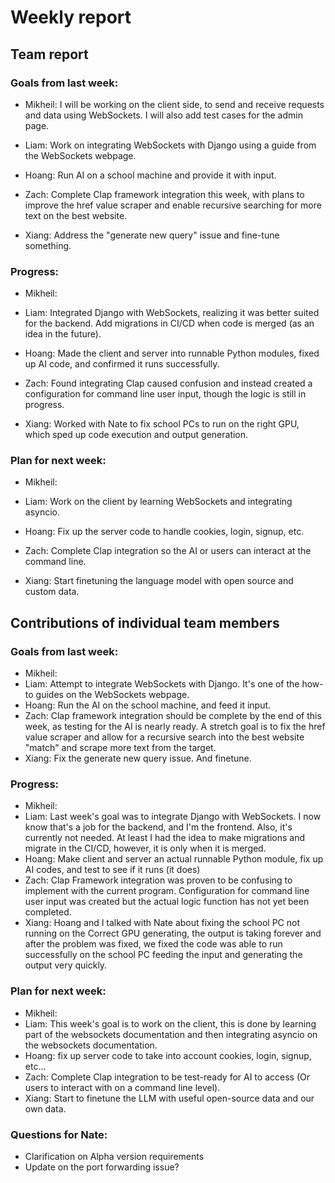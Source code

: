 # Weekly report

## Team report
  ### Goals from last week:
  - Mikheil: I will be working on the client side, to send and receive requests and data using WebSockets. I will also add test cases for the admin page.
            
  - Liam: Work on integrating WebSockets with Django using a guide from the WebSockets webpage.
            
  - Hoang: Run AI on a school machine and provide it with input.
            
  - Zach: Complete Clap framework integration this week, with plans to improve the href value scraper and enable recursive searching for more text on the best website.
            
  - Xiang: Address the "generate new query" issue and fine-tune something.
  
  ### Progress:
  - Mikheil: 

  - Liam: Integrated Django with WebSockets, realizing it was better suited for the backend. Add migrations in CI/CD when code is merged (as an idea in the future).

  - Hoang: Made the client and server into runnable Python modules, fixed up AI code, and confirmed it runs successfully.

  - Zach: Found integrating Clap caused confusion and instead created a configuration for command line user input, though the logic is still in progress.

  - Xiang: Worked with Nate to fix school PCs to run on the right GPU, which sped up code execution and output generation.

  ### Plan for next week:
  - Mikheil: 

  - Liam: Work on the client by learning WebSockets and integrating asyncio.

  - Hoang: Fix up the server code to handle cookies, login, signup, etc.

  - Zach: Complete Clap integration so the AI or users can interact at the command line.

  - Xiang: Start finetuning the language model with open source and custom data.

## Contributions of individual team members

  ### Goals from last week:
  - Mikheil:
  - Liam: Attempt to integrate WebSockets with Django. It's one of the how-to guides on the WebSockets webpage.
  - Hoang: Run the AI on the school machine, and feed it input.
  - Zach: Clap framework integration should be complete by the end of this week, as testing for the AI is nearly ready. A stretch goal is to fix the href value scraper and allow for a recursive search into the best            website "match" and scrape more text from the target.
  - Xiang: Fix the generate new query issue. And finetune.
  
  ### Progress:
  - Mikheil: 
  - Liam: Last week's goal was to integrate Django with WebSockets. I now know that's a job for the backend, and I'm the frontend. Also, it's currently not needed. At least I had the idea to make migrations and migrate in     the CI/CD, however, it is only when it is merged.
  - Hoang: Make client and server an actual runnable Python module, fix up AI codes, and test to see if it runs (it does)
  - Zach: Clap Framework integration was proven to be confusing to implement with the current program. Configuration for command line user input was created but the actual logic function has not yet been completed.
  - Xiang: Hoang and I talked with Nate about fixing the school PC not running on the Correct GPU generating, the output is taking forever and after the problem was fixed, we fixed the code was able to run successfully on     the school PC feeding the input and generating the output very quickly.

  ### Plan for next week:
  - Mikheil:
  - Liam: This week's goal is to work on the client, this is done by learning part of the websockets documentation and then integrating asyncio on the websockets documentation.
  - Hoang: fix up server code to take into account cookies, login, signup, etc...
  - Zach: Complete Clap integration to be test-ready for AI to access (Or users to interact with on a command line level).
  - Xiang: Start to finetune the LLM with useful open-source data and our own data.

  ### Questions for Nate:
  - Clarification on Alpha version requirements
  - Update on the port forwarding issue?

